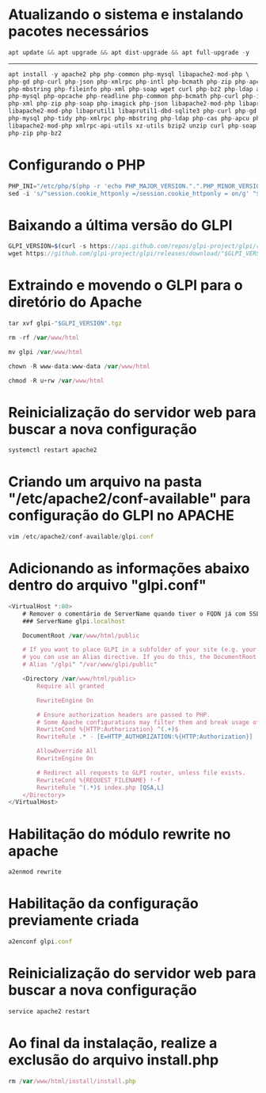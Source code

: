 # Atualizando o sistema e instalando pacotes necessários
```js
apt update && apt upgrade && apt dist-upgrade && apt full-upgrade -y
```
---
```js
apt install -y apache2 php php-common php-mysql libapache2-mod-php \
php-gd php-curl php-json php-xmlrpc php-intl php-bcmath php-zip php-apcu \
php-mbstring php-fileinfo php-xml php-soap wget curl php-bz2 php-ldap apache2 apache2-utils apache2-bin apache2-data php php-cli php-common \
php-mysql php-opcache php-readline php-common php-bcmath php-curl php-intl php-mbstring \
php-xml php-zip php-soap php-imagick php-json libapache2-mod-php libapr1 libaprutil1-ldap \
libapache2-mod-php libaprutil1 libaprutil1-dbd-sqlite3 php-curl php-gd php-intl php-pear php-imagick php-imap php-memcache php-pspell \
php-mysql php-tidy php-xmlrpc php-mbstring php-ldap php-cas php-apcu php-json php-xml php-cli \
libapache2-mod-php xmlrpc-api-utils xz-utils bzip2 unzip curl php-soap php-common php-bcmath \
php-zip php-bz2
```

# Configurando o PHP
```js
PHP_INI="/etc/php/$(php -r 'echo PHP_MAJOR_VERSION.".".PHP_MINOR_VERSION;')/apache2/php.ini"
sed -i 's/^session.cookie_httponly =/session.cookie_httponly = on/g' "$PHP_INI"
```

# Baixando a última versão do GLPI
```js
GLPI_VERSION=$(curl -s https://api.github.com/repos/glpi-project/glpi/releases/latest | grep tag_name | cut -d '"' -f 4)
wget https://github.com/glpi-project/glpi/releases/download/"$GLPI_VERSION"/glpi-"$GLPI_VERSION".tgz
```

# Extraindo e movendo o GLPI para o diretório do Apache
```js
tar xvf glpi-"$GLPI_VERSION".tgz
```
```js
rm -rf /var/www/html
```
```js
mv glpi /var/www/html
```
```js
chown -R www-data:www-data /var/www/html
```
```js
chmod -R u+rw /var/www/html
```

# Reinicialização do servidor web para buscar a nova configuração
```js
systemctl restart apache2
```

# Criando um arquivo na pasta "/etc/apache2/conf-available" para configuração do GLPI no APACHE
```js
vim /etc/apache2/conf-available/glpi.conf
```

# Adicionando as informações abaixo dentro do arquivo "glpi.conf"
```js
<VirtualHost *:80>
    # Remover o comentário de ServerName quando tiver o FQDN já com SSL
    ### ServerName glpi.localhost

    DocumentRoot /var/www/html/public

    # If you want to place GLPI in a subfolder of your site (e.g. your virtual host is serving multiple applications),
    # you can use an Alias directive. If you do this, the DocumentRoot directive MUST NOT target the GLPI directory itself.
    # Alias "/glpi" "/var/www/glpi/public"

    <Directory /var/www/html/public>
        Require all granted

        RewriteEngine On

        # Ensure authorization headers are passed to PHP.
        # Some Apache configurations may filter them and break usage of API, CalDAV, ...
        RewriteCond %{HTTP:Authorization} ^(.+)$
        RewriteRule .* - [E=HTTP_AUTHORIZATION:%{HTTP:Authorization}]

        AllowOverride All
        RewriteEngine On

        # Redirect all requests to GLPI router, unless file exists.
        RewriteCond %{REQUEST_FILENAME} !-f
        RewriteRule ^(.*)$ index.php [QSA,L]
    </Directory>
</VirtualHost>
```

# Habilitação do módulo rewrite no apache
```js
a2enmod rewrite
```

# Habilitação da configuração previamente criada
```js
a2enconf glpi.conf
```

# Reinicialização do servidor web para buscar a nova configuração
```js
service apache2 restart
```

# Ao final da instalação, realize a exclusão do arquivo install.php
```js
rm /var/www/html/install/install.php
```
